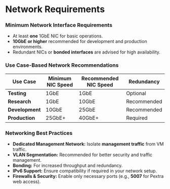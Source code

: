 # **Network Requirements**

### **Minimum Network Interface Requirements**

- At least **one** 1GbE NIC for basic operations.
- **10GbE or higher** recommended for development and production environments.
- Redundant NICs or **bonded interfaces** are advised for high availability.

### **Use Case-Based Network Recommendations**

| **Use Case**    | **Minimum NIC Speed** | **Recommended NIC Speed** | **Redundancy** |
| --------------- | --------------------- | ------------------------- | -------------- |
| **Testing**     | 1GbE                  | 1GbE                      | Optional       |
| **Research**    | 1GbE                  | 10GbE                     | Recommended    |
| **Development** | 10GbE                 | 25GbE                     | Recommended    |
| **Production**  | 25GbE+                | 40GbE+                    | Required       |

### **Networking Best Practices**

- **Dedicated Management Network:** Isolate **management traffic** from VM traffic.
- **VLAN Segmentation:** Recommended for better security and traffic management.
- **Bonding:** For increased throughput and redundancy.
- **IPv6 Support:** Ensure compatibility if required in your network setup.
- **Firewalls & Security:** Enable only necessary ports (e.g., **5007** for Pextra web access).
